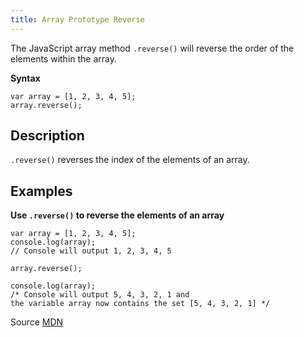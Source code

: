 ```yaml
---
title: Array Prototype Reverse
---
```

The JavaScript array method `.reverse()` will reverse the order of the elements within the array.

**Syntax**

    var array = [1, 2, 3, 4, 5];
    array.reverse();

## Description

`.reverse()` reverses the index of the elements of an array.

## Examples

**Use `.reverse()` to reverse the elements of an array**

    var array = [1, 2, 3, 4, 5];
    console.log(array);
    // Console will output 1, 2, 3, 4, 5

    array.reverse();

    console.log(array);
    /* Console will output 5, 4, 3, 2, 1 and
    the variable array now contains the set [5, 4, 3, 2, 1] */

Source [MDN](https://developer.mozilla.org/en-US/docs/Web/JavaScript/Reference/Global_Objects/Array/reverse)